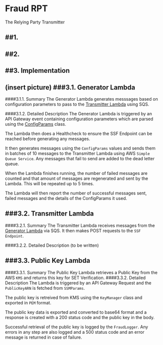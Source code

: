 # Fraud RPT
The Relying Party Transmitter


##1.
---
##2. 
---

##3. Implementation
---
(insert picture)
###3.1. Generator Lambda
---
####3.1.1. Summary
The Generator Lambda generates messsages based on configuration parameters to pass to the [Transmitter Lambda](#Transmitter-Lambda) using SQS.

####3.1.2. Detailed Description
The Generator Lambda is triggered by an API Gateway event containing configuration parameters which are parsed using the [ConfigParams](#ConfigParams) class. 

The Lambda then does a Healthcheck to ensure the SSF Endpoint can be reached before generating any messages. 

It then generates messages using the `ConfigParams` values and sends them in batches of 10 messages to the Transmitter Lambda using AWS `Simple Queue Service`. Any messages that fail to send are added to the dead letter queue. 

When the Lambda finishes running, the number of failed messages are counted and that amount of messages are regenerated and sent by the Lambda. This will be repeated up to 5 times. 

The Lambda will then report the number of successful messages sent, failed messages and the details of the ConfigParams it used.


###3.2. Transmitter Lambda
---
####3.2.1. Summary
The Transmitter Lambda receives messages from the [Generator Lambda](#Generator-Lambda) via SQS.   It then makes POST requests to the `SSF Endpoint`.

####3.2.2. Detailed Description
(to be written)


###3.3. Public Key Lambda
---
####3.3.1. Summary
The Public Key Lambda retrieves a Public Key from the AWS `KMS` and returns this key for SET Verification.
####3.3.2. Detailed Description
The Lambda is triggered by an API Gateway Request and the `PublicKeyARN` is fetched from `SSMParams`.

The public key is retreived from KMS using the `KeyManager` class and exported in `PEM` format.

The public key data is exported and converted to base64 format and a response is created with a 200 status code and the public key in the body.

Successful retrieval of the public key is logged by the `FraudLogger`. Any errors in any step are also logged and a 500 status code and an error message is returned in case of failure.













